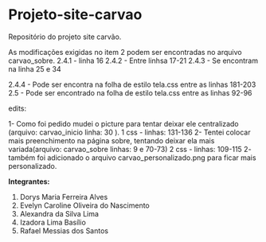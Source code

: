 # Projeto-site-carvao
Repositório do projeto site carvão.

As modificações exigidas no item 2 podem ser encontradas no arquivo carvao_sobre. 
2.4.1 - linha 16
2.4.2 - Entre linhsa 17-21
2.4.3 - Se encontram na linha 25 e 34

2.4.4 - Pode ser encontra na folha de estilo tela.css entre as linhas 181-203
2.5 - Pode ser encontrado na folha de estilo tela.css entre as linhas 92-96

edits:

1- Como foi pedido mudei o picture para tentar deixar ele centralizado (arquivo: carvao_inicio linha: 30 ).
1 css - linhas: 131-136
2- Tentei colocar mais preenchimento na página sobre, tentando deixar ela mais variada(arquivo: carvao_sobre linhas: 9 e 70-73)
2 css - linhas: 109-115
2- também foi adicionado o arquivo carvao_personalizado.png para ficar mais personalizado.


**Integrantes:**
1. Dorys	Maria Ferreira Alves 
2. Evelyn	Caroline Oliveira do Nascimento
3. Alexandra	da Silva Lima
4. Izadora	Lima Basílio
5. Rafael	Messias dos Santos
